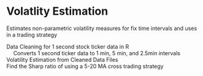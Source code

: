 # Volatlity Estimation
Estimates non-parametric volatility measures for fix time intervals and uses in a trading strategy

Data Cleaning for 1 second stock ticker data in R
<br/> &emsp; Converts 1 second ticker data to 1 min, 5 min, and 2.5min intervals
<br/> Volatility Estimation from Cleaned Data Files
<br/> Find the Sharp ratio of using a 5-20 MA cross trading strategy

